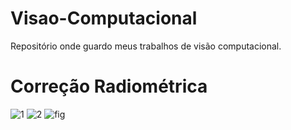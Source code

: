 # Visao-Computacional
Repositório onde guardo meus trabalhos de visão computacional.

# Correção Radiométrica
![1](https://github.com/feliipenevesnow/Visao-Computacional/assets/65624371/77beba6f-2587-4386-96d6-bd49bf1b94ec)
![2](https://github.com/feliipenevesnow/Visao-Computacional/assets/65624371/8ef962d4-b8d5-437e-82a6-c0dff429be30)
![fig](https://github.com/feliipenevesnow/Visao-Computacional/assets/65624371/f5a775f1-8f74-4767-9bcc-14f774a71bc1)

